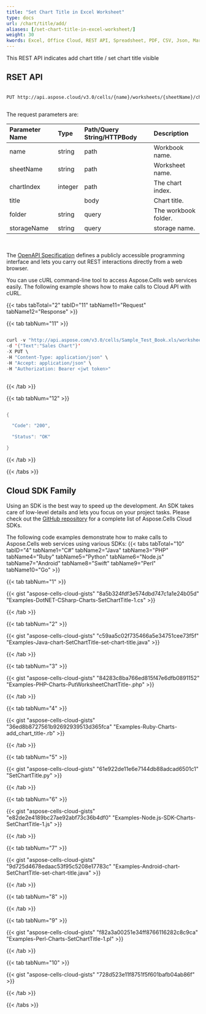```yaml
---
title: "Set Chart Title in Excel Worksheet"
type: docs
url: /chart/title/add/
aliases: [/set-chart-title-in-excel-worksheet/]
weight: 30
kwords: Excel, Office Cloud, REST API, Spreadsheet, PDF, CSV, Json, Markdown, Set Chart Title in Excel Worksheet
---
```


This REST API indicates add chart title / set chart title visible
 
## RSET API
 
```bash
 
PUT http://api.aspose.cloud/v3.0/cells/{name}/worksheets/{sheetName}/charts/{chartIndex}/title
 
```
The request parameters are: 
 
| Parameter Name | Type | Path/Query String/HTTPBody | Description| 
| :- | :- | :- |:- | 
| name | string | path | Workbook name. |
| sheetName | string | path | Worksheet name. |
| chartIndex | integer | path | The chart index. |
| title |  | body | Chart title. |
| folder | string | query | The workbook folder. |
| storageName | string | query | storage name. |

<br/>
 
The [OpenAPI Specification](https://apireference.aspose.cloud/cells/#/Charts/PutWorksheetChartTitle) defines a publicly accessible programming interface and lets you carry out REST interactions directly from a web browser.
 
You can use cURL command-line tool to access Aspose.Cells web services easily. The following example shows how to make calls to Cloud API with cURL.

{{< tabs tabTotal="2" tabID="11" tabName11="Request" tabName12="Response" >}}

{{< tab tabNum="11" >}}

```java

curl -v "http://api.aspose.com/v3.0/cells/Sample_Test_Book.xls/worksheets/Sheet5/charts/0/title" 
-d '{"Text":"Sales Chart"}'
-X PUT \
-H "Content-Type: application/json" \
-H "Accept: application/json" \
-H "Authorization: Bearer <jwt token>"
 
```

{{< /tab >}}

{{< tab tabNum="12" >}}

```java

{

  "Code": "200",

  "Status": "OK"

}

```

{{< /tab >}}

{{< /tabs >}}

## Cloud SDK Family
 
Using an SDK is the best way to speed up the development. An SDK takes care of low-level details and lets you focus on your project tasks. Please check out the [GitHub repository](https://github.com/aspose-cells-cloud) for a complete list of Aspose.Cells Cloud SDKs.
 
The following code examples demonstrate how to make calls to Aspose.Cells web services using various SDKs:
{{< tabs tabTotal="10" tabID="4" tabName1="C#" tabName2="Java" tabName3="PHP" tabName4="Ruby" tabName5="Python" tabName6="Node.js" tabName7="Android" tabName8="Swift" tabName9="Perl" tabName10="Go" >}}

{{< tab tabNum="1" >}}

{{< gist "aspose-cells-cloud-gists" "8a5b324fdf3e574dbd747c1a1e24b05d" "Examples-DotNET-CSharp-Charts-SetChartTitle-1.cs" >}}

{{< /tab >}}

{{< tab tabNum="2" >}}



{{< gist "aspose-cells-cloud-gists" "c59aa5c02f735466a5e34751cee73f5f" "Examples-Java-chart-SetChartTitle-set-chart-title.java" >}}

{{< /tab >}}

{{< tab tabNum="3" >}}

{{< gist "aspose-cells-cloud-gists" "84283c8ba766ed815f47e6dfb0891152" "Examples-PHP-Charts-PutWorksheetChartTitle-.php" >}}

{{< /tab >}}

{{< tab tabNum="4" >}}

{{< gist "aspose-cells-cloud-gists" "36ed8b8727561b92692939513d365fca" "Examples-Ruby-Charts-add_chart_title-.rb" >}}

{{< /tab >}}

{{< tab tabNum="5" >}}

{{< gist "aspose-cells-cloud-gists" "61e922de11e6e7144db88adcad6501c1" "SetChartTitle.py" >}}

{{< /tab >}}

{{< tab tabNum="6" >}}

{{< gist "aspose-cells-cloud-gists" "e82de2e4189bc27ae92abf73c36b4df0" "Examples-Node.js-SDK-Charts-SetChartTitle-1.js" >}}

{{< /tab >}}

{{< tab tabNum="7" >}}

{{< gist "aspose-cells-cloud-gists" "9d725d4678edaac53f95c5208e17783c" "Examples-Android-chart-SetChartTitle-set-chart-title.java" >}}

{{< /tab >}}

{{< tab tabNum="8" >}}

{{< /tab >}}

{{< tab tabNum="9" >}}

{{< gist "aspose-cells-cloud-gists" "f82a3a00251e34ff8766116282c8c9ca" "Examples-Perl-Charts-SetChartTitle-1.pl" >}}

{{< /tab >}}

{{< tab tabNum="10" >}}

{{< gist "aspose-cells-cloud-gists" "728d523e11f8751f5f601bafb04ab86f" >}}

{{< /tab >}}

{{< /tabs >}}
